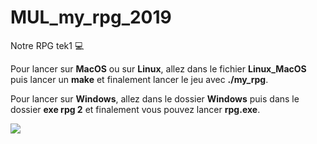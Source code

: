 # MUL_my_rpg_2019
Notre RPG tek1 :computer:

Pour lancer sur **MacOS** ou sur **Linux**, allez dans le fichier **Linux_MacOS** puis lancer un **make** et finalement lancer le jeu avec **./my_rpg**.

Pour lancer sur **Windows**, allez dans le dossier **Windows** puis dans le dossier **exe rpg 2** et finalement vous pouvez lancer **rpg.exe**.

![](images/main.gif)